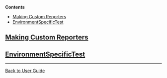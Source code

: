 <!-- START doctoc generated TOC please keep comment here to allow auto update -->
<!-- DON'T EDIT THIS SECTION, INSTEAD RE-RUN doctoc TO UPDATE -->
**Contents**

- [Making Custom Reporters](#making-custom-reporters)
- [EnvironmentSpecificTest](#environmentspecifictest)

<!-- END doctoc generated TOC please keep comment here to allow auto update -->

## [Making Custom Reporters](Reporters.md)

## [EnvironmentSpecificTest](EnvironmentSpecificTest.md)

---

[Back to User Guide](/doc/README.md#top)